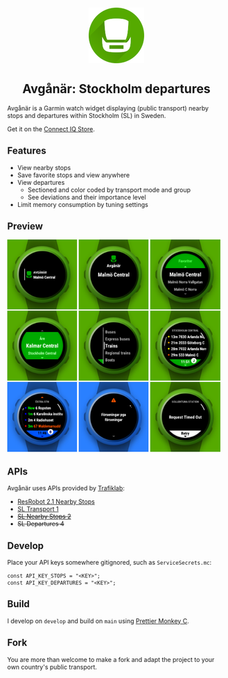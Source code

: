 <p align="center"><img width="128" height="128" src="presentation/logo.png"></p>
<h1 align="center">Avgånär: Stockholm departures</h1>

Avgånär is a Garmin watch widget displaying (public transport) nearby stops and departures within Stockholm (SL) in 
Sweden.

Get it on the [Connect IQ Store](https://apps.garmin.com/apps/a96ddb52-3edd-4298-8348-5bd818376a2a).

## Features

- View nearby stops
- Save favorite stops and view anywhere
- View departures
  - Sectioned and color coded by transport mode and group
  - See deviations and their importance level
- Limit memory consumption by tuning settings

## Preview

<p>
  <img src="presentation/view-glance.png" width="32%" />
  <img src="presentation/view-preview.png" width="32%" />
  <img src="presentation/view-stops-nearby.png" width="32%" />
  <img src="presentation/view-stops-favorites.png" width="32%" />
  <img src="presentation/view-modes.png" width="32%" />
  <img src="presentation/view-departures-train.png" width="32%" />
  <img src="presentation/view-departures-bus.png" width="32%" />
  <img src="presentation/view-deviations.png" width="32%" />
  <img src="presentation/view-error.png" width="32%" />
</p>

## APIs

Avgånär uses APIs provided by [Trafiklab](https://www.trafiklab.se):

- [ResRobot 2.1 Nearby Stops](https://www.trafiklab.se/api/our-apis/resrobot-v21/nearby-stops/)
- [SL Transport 1](https://www.trafiklab.se/api/trafiklab-apis/sl/transport)
- ~~[SL Nearby Stops 2](https://github.com/trafiklab/trafiklab.se/blob/development/content/api/our-apis/sl/nearby-stops-2.md)~~
- ~~SL Departures 4~~

## Develop

Place your API keys somewhere gitignored, such as `ServiceSecrets.mc`:

```
const API_KEY_STOPS = "<KEY>";
const API_KEY_DEPARTURES = "<KEY>";
```

## Build

I develop on `develop` and build on `main` using [Prettier Monkey C](https://github.com/markw65/prettier-extension-monkeyc).

## Fork

You are more than welcome to make a fork and adapt the project to your own country's public transport.

